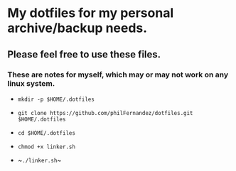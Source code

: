 # My dotfiles for my personal archive/backup needs.
## Please feel free to use these files.

### These are notes for myself, which may or may not work on any linux system.

* `mkdir -p $HOME/.dotfiles`

* `git clone https://github.com/philFernandez/dotfiles.git $HOME/.dotfiles`

* `cd $HOME/.dotfiles`

* `chmod +x linker.sh`

* ~`./linker.sh`~
